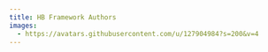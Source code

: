 ```yaml
---
title: HB Framework Authors
images:
  - https://avatars.githubusercontent.com/u/127904984?s=200&v=4
---
```

